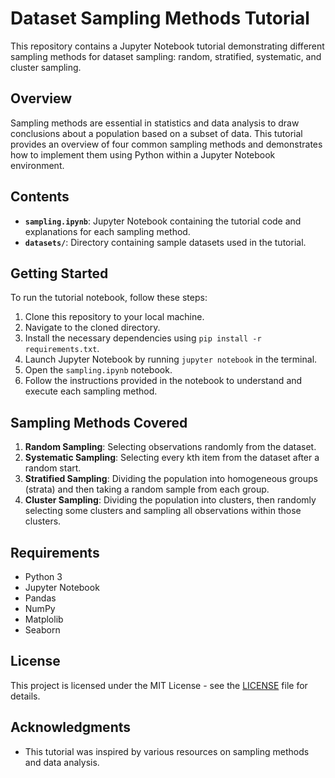 # Dataset Sampling Methods Tutorial

This repository contains a Jupyter Notebook tutorial demonstrating different sampling methods for dataset sampling: random, stratified, systematic, and cluster sampling. 

## Overview

Sampling methods are essential in statistics and data analysis to draw conclusions about a population based on a subset of data. This tutorial provides an overview of four common sampling methods and demonstrates how to implement them using Python within a Jupyter Notebook environment.

## Contents

- **`sampling.ipynb`**: Jupyter Notebook containing the tutorial code and explanations for each sampling method.
- **`datasets/`**: Directory containing sample datasets used in the tutorial.
  
## Getting Started

To run the tutorial notebook, follow these steps:

1. Clone this repository to your local machine.
2. Navigate to the cloned directory.
3. Install the necessary dependencies using `pip install -r requirements.txt`.
4. Launch Jupyter Notebook by running `jupyter notebook` in the terminal.
5. Open the `sampling.ipynb` notebook.
6. Follow the instructions provided in the notebook to understand and execute each sampling method.

## Sampling Methods Covered

1. **Random Sampling**: Selecting observations randomly from the dataset.
2. **Systematic Sampling**: Selecting every kth item from the dataset after a random start.
3. **Stratified Sampling**: Dividing the population into homogeneous groups (strata) and then taking a random sample from each group.
4. **Cluster Sampling**: Dividing the population into clusters, then randomly selecting some clusters and sampling all observations within those clusters.

## Requirements

- Python 3
- Jupyter Notebook
- Pandas
- NumPy
- Matplolib
- Seaborn

## License

This project is licensed under the MIT License - see the [LICENSE](LICENSE) file for details.

## Acknowledgments

- This tutorial was inspired by various resources on sampling methods and data analysis.
